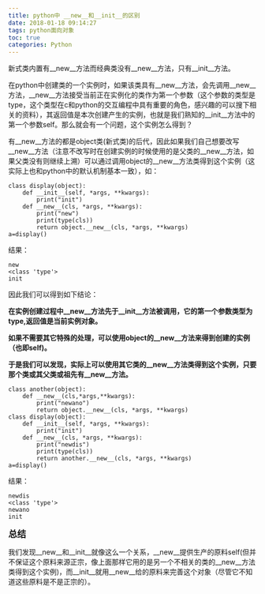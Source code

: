 ```yaml
---
title: python中 __new__和__init__的区别
date: 2018-01-18 09:14:27
tags: python面向对象
toc: true
categories: Python
---
```

新式类内置有\_\_new\_\_方法而经典类没有\_\_new\_\_方法，只有\_\_init\_\_方法。

在python中创建类的一个实例时，如果该类具有\_\_new\_\_方法，会先调用\_\_new\_\_方法，\_\_new\_\_方法接受当前正在实例化的类作为第一个参数（这个参数的类型是type，这个类型在c和python的交互编程中具有重要的角色，感兴趣的可以搜下相关的资料），其返回值是本次创建产生的实例，也就是我们熟知的\_\_init\_\_方法中的第一个参数self。那么就会有一个问题，这个实例怎么得到？
<!--more-->

有\_\_new\_\_方法的都是object类(新式类)的后代，因此如果我们自己想要改写\_\_new\_\_方法（注意不改写时在创建实例的时候使用的是父类的\_\_new\_\_方法，如果父类没有则继续上溯）可以通过调用object的\_\_new\_\_方法类得到这个实例（这实际上也和python中的默认机制基本一致），如：

	class display(object):
		def __init__(self, *args, **kwargs):
    		print("init")
		def __new__(cls, *args, **kwargs):
    		print("new")
    		print(type(cls))
    		return object.__new__(cls, *args, **kwargs)  
	a=display()

结果：

	new
	<class 'type'>
	init


因此我们可以得到如下结论：

**在实例创建过程中\_\_new\_\_方法先于\_\_init\_\_方法被调用，它的第一个参数类型为type,返回值是当前实例对象。**

**如果不需要其它特殊的处理，可以使用object的\_\_new\_\_方法来得到创建的实例（也即self)。**

**于是我们可以发现，实际上可以使用其它类的\_\_new\_\_方法类得到这个实例，只要那个类或其父类或祖先有\_\_new\_\_方法。**

	class another(object):
		def __new__(cls,*args,**kwargs):
    		print("newano")
    		return object.__new__(cls, *args, **kwargs)  
	class display(object):
		def __init__(self, *args, **kwargs):
    		print("init")
		def __new__(cls, *args, **kwargs):
    		print("newdis")
    		print(type(cls))
    		return another.__new__(cls, *args, **kwargs)  
	a=display()

结果：

	newdis
	<class 'type'>
	newano
	init

<font size=4>**总结**</font>

我们发现\_\_new\_\_和\_\_init\_\_就像这么一个关系，\_\_new\_\_提供生产的原料self(但并不保证这个原料来源正宗，像上面那样它用的是另一个不相关的类的__new__方法类得到这个实例)，而\_\_init\_\_就用\_\_new\_\_给的原料来完善这个对象（尽管它不知道这些原料是不是正宗的）。